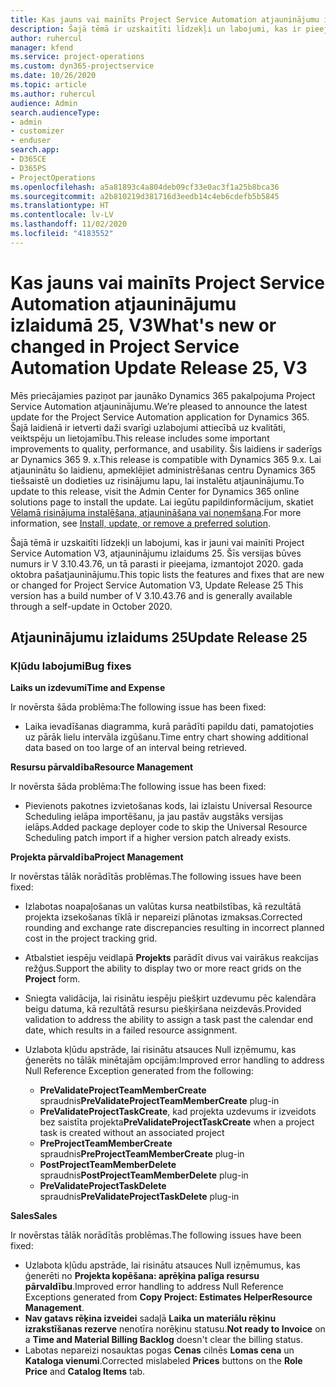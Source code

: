 ```yaml
---
title: Kas jauns vai mainīts Project Service Automation atjauninājumu izlaidumā 25, V3
description: Šajā tēmā ir uzskaitīti līdzekļi un labojumi, kas ir pieejami Project Service Automation atjauninājumu izlaidumā 25, V3.
author: ruhercul
manager: kfend
ms.service: project-operations
ms.custom: dyn365-projectservice
ms.date: 10/26/2020
ms.topic: article
ms.author: ruhercul
audience: Admin
search.audienceType:
- admin
- customizer
- enduser
search.app:
- D365CE
- D365PS
- ProjectOperations
ms.openlocfilehash: a5a81893c4a804deb09cf33e0ac3f1a25b8bca36
ms.sourcegitcommit: a2b810219d381716d3eedb14c4eb6cdefb5b5845
ms.translationtype: HT
ms.contentlocale: lv-LV
ms.lasthandoff: 11/02/2020
ms.locfileid: "4183552"
---
```

# <a name="whats-new-or-changed-in-project-service-automation-update-release-25-v3"></a><span data-ttu-id="e4d86-103">Kas jauns vai mainīts Project Service Automation atjauninājumu izlaidumā 25, V3</span><span class="sxs-lookup"><span data-stu-id="e4d86-103">What's new or changed in Project Service Automation Update Release 25, V3</span></span>

<span data-ttu-id="e4d86-104">Mēs priecājamies paziņot par jaunāko Dynamics 365 pakalpojuma Project Service Automation atjauninājumu.</span><span class="sxs-lookup"><span data-stu-id="e4d86-104">We’re pleased to announce the latest update for the Project Service Automation application for Dynamics 365.</span></span> <span data-ttu-id="e4d86-105">Šajā laidienā ir ietverti daži svarīgi uzlabojumi attiecībā uz kvalitāti, veiktspēju un lietojamību.</span><span class="sxs-lookup"><span data-stu-id="e4d86-105">This release includes some important improvements to quality, performance, and usability.</span></span> <span data-ttu-id="e4d86-106">Šis laidiens ir saderīgs ar Dynamics 365 9. x.</span><span class="sxs-lookup"><span data-stu-id="e4d86-106">This release is compatible with Dynamics 365 9.x.</span></span> <span data-ttu-id="e4d86-107">Lai atjauninātu šo laidienu, apmeklējiet administrēšanas centru Dynamics 365 tiešsaistē un dodieties uz risinājumu lapu, lai instalētu atjauninājumu.</span><span class="sxs-lookup"><span data-stu-id="e4d86-107">To update to this release, visit the Admin Center for Dynamics 365 online solutions page to install the update.</span></span> <span data-ttu-id="e4d86-108">Lai iegūtu papildinformācijum, skatiet [Vēlamā risinājuma instalēšana, atjaunināšana vai noņemšana](https://docs.microsoft.com/power-platform/admin/install-remove-preferred-solution).</span><span class="sxs-lookup"><span data-stu-id="e4d86-108">For more information, see [Install, update, or remove a preferred solution](https://docs.microsoft.com/power-platform/admin/install-remove-preferred-solution).</span></span>

<span data-ttu-id="e4d86-109">Šajā tēmā ir uzskaitīti līdzekļi un labojumi, kas ir jauni vai mainīti Project Service Automation V3, atjauninājumu izlaidums 25. Šīs versijas būves numurs ir V 3.10.43.76, un tā parasti ir pieejama, izmantojot 2020. gada oktobra pašatjauninājumu.</span><span class="sxs-lookup"><span data-stu-id="e4d86-109">This topic lists the features and fixes that are new or changed for Project Service Automation V3, Update Release 25 This version has a build number of V 3.10.43.76 and is generally available through a self-update in October 2020.</span></span>

## <a name="update-release-25"></a><span data-ttu-id="e4d86-110">Atjauninājumu izlaidums 25</span><span class="sxs-lookup"><span data-stu-id="e4d86-110">Update Release 25</span></span>

### <a name="bug-fixes"></a><span data-ttu-id="e4d86-111">Kļūdu labojumi</span><span class="sxs-lookup"><span data-stu-id="e4d86-111">Bug fixes</span></span>

<span data-ttu-id="e4d86-112">**Laiks un izdevumi**</span><span class="sxs-lookup"><span data-stu-id="e4d86-112">**Time and Expense**</span></span>

<span data-ttu-id="e4d86-113">Ir novērsta šāda problēma:</span><span class="sxs-lookup"><span data-stu-id="e4d86-113">The following issue has been fixed:</span></span>

- <span data-ttu-id="e4d86-114">Laika ievadīšanas diagramma, kurā parādīti papildu dati, pamatojoties uz pārāk lielu intervāla izgūšanu.</span><span class="sxs-lookup"><span data-stu-id="e4d86-114">Time entry chart showing additional data based on too large of an interval being retrieved.</span></span>

<span data-ttu-id="e4d86-115">**Resursu pārvaldība**</span><span class="sxs-lookup"><span data-stu-id="e4d86-115">**Resource Management**</span></span>

<span data-ttu-id="e4d86-116">Ir novērsta šāda problēma:</span><span class="sxs-lookup"><span data-stu-id="e4d86-116">The following issue has been fixed:</span></span>

- <span data-ttu-id="e4d86-117">Pievienots pakotnes izvietošanas kods, lai izlaistu Universal Resource Scheduling ielāpa importēšanu, ja jau pastāv augstāks versijas ielāps.</span><span class="sxs-lookup"><span data-stu-id="e4d86-117">Added package deployer code to skip the Universal Resource Scheduling patch import if a higher version patch already exists.</span></span>

<span data-ttu-id="e4d86-118">**Projekta pārvaldība**</span><span class="sxs-lookup"><span data-stu-id="e4d86-118">**Project Management**</span></span>

<span data-ttu-id="e4d86-119">Ir novērstas tālāk norādītās problēmas.</span><span class="sxs-lookup"><span data-stu-id="e4d86-119">The following issues have been fixed:</span></span>

- <span data-ttu-id="e4d86-120">Izlabotas noapaļošanas un valūtas kursa neatbilstības, kā rezultātā projekta izsekošanas tīklā ir nepareizi plānotas izmaksas.</span><span class="sxs-lookup"><span data-stu-id="e4d86-120">Corrected rounding and exchange rate discrepancies resulting in incorrect planned cost in the project tracking grid.</span></span>
- <span data-ttu-id="e4d86-121">Atbalstiet iespēju veidlapā **Projekts** parādīt divus vai vairākus reakcijas režģus.</span><span class="sxs-lookup"><span data-stu-id="e4d86-121">Support the ability to display two or more react grids on the **Project** form.</span></span>
- <span data-ttu-id="e4d86-122">Sniegta validācija, lai risinātu iespēju piešķirt uzdevumu pēc kalendāra beigu datuma, kā rezultātā resursu piešķiršana neizdevās.</span><span class="sxs-lookup"><span data-stu-id="e4d86-122">Provided validation to address the ability to assign a task past the calendar end date, which results in a failed resource assignment.</span></span>
- <span data-ttu-id="e4d86-123">Uzlabota kļūdu apstrāde, lai risinātu atsauces Null izņēmumu, kas ģenerēts no tālāk minētajām opcijām:</span><span class="sxs-lookup"><span data-stu-id="e4d86-123">Improved error handling to address Null Reference Exception generated from the following:</span></span>

    - <span data-ttu-id="e4d86-124">**PreValidateProjectTeamMemberCreate** spraudnis</span><span class="sxs-lookup"><span data-stu-id="e4d86-124">**PreValidateProjectTeamMemberCreate** plug-in</span></span>
    - <span data-ttu-id="e4d86-125">**PreValidateProjectTaskCreate**, kad projekta uzdevums ir izveidots bez saistīta projekta</span><span class="sxs-lookup"><span data-stu-id="e4d86-125">**PreValidateProjectTaskCreate** when a project task is created without an associated project</span></span>
    - <span data-ttu-id="e4d86-126">**PreProjectTeamMemberCreate** spraudnis</span><span class="sxs-lookup"><span data-stu-id="e4d86-126">**PreProjectTeamMemberCreate** plug-in</span></span>
    - <span data-ttu-id="e4d86-127">**PostProjectTeamMemberDelete** spraudnis</span><span class="sxs-lookup"><span data-stu-id="e4d86-127">**PostProjectTeamMemberDelete** plug-in</span></span>
    - <span data-ttu-id="e4d86-128">**PreValidateProjectTaskDelete** spraudnis</span><span class="sxs-lookup"><span data-stu-id="e4d86-128">**PreValidateProjectTaskDelete** plug-in</span></span>

<span data-ttu-id="e4d86-129">**Sales**</span><span class="sxs-lookup"><span data-stu-id="e4d86-129">**Sales**</span></span>

<span data-ttu-id="e4d86-130">Ir novērstas tālāk norādītās problēmas.</span><span class="sxs-lookup"><span data-stu-id="e4d86-130">The following issues have been fixed:</span></span>

- <span data-ttu-id="e4d86-131">Uzlabota kļūdu apstrāde, lai risinātu atsauces Null izņēmumus, kas ģenerēti no **Projekta kopēšana: aprēķina palīga resursu pārvaldību**.</span><span class="sxs-lookup"><span data-stu-id="e4d86-131">Improved error handling to address Null Reference Exceptions generated from **Copy Project: Estimates HelperResource Management**.</span></span>
- <span data-ttu-id="e4d86-132">**Nav gatavs rēķina izveidei** sadaļā **Laika un materiālu rēķinu izrakstīšanas rezerve** nenotīra norēķinu statusu.</span><span class="sxs-lookup"><span data-stu-id="e4d86-132">**Not ready to Invoice** on a **Time and Material Billing Backlog** doesn't clear the billing status.</span></span>
- <span data-ttu-id="e4d86-133">Labotas nepareizi nosauktas pogas **Cenas** cilnēs **Lomas cena** un **Kataloga vienumi**.</span><span class="sxs-lookup"><span data-stu-id="e4d86-133">Corrected mislabeled **Prices** buttons on the **Role Price** and **Catalog Items** tab.</span></span>
